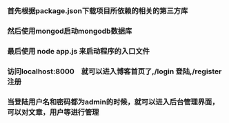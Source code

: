 ### 首先根据package.json下载项目所依赖的相关的第三方库

### 然后使用mongod启动mongodb数据库

### 最后使用 node app.js 来启动程序的入口文件

### 访问localhost:8000　就可以进入博客首页了,/login 登陆,/register 注册

### 当登陆用户名和密码都为admin的时候，就可以进入后台管理界面，可以对文章，用户等进行管理
